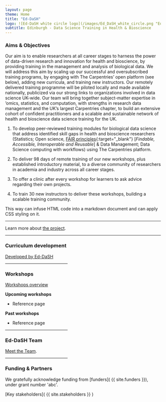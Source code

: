 ```yaml
---
layout: page
theme: Home
title: "Ed-DaSH"
logo: ![Ed-DaSH white circle logo](/images/Ed_DaSH_white_circle.png "Ed-DaSH white circle logo")
subtitle: Edinburgh - Data Science Training in Health & Bioscience
---  
```



### Aims & Objectives

Our aim is to enable researchers at all career stages to harness the power of data-driven
research and innovation for health and bioscience, by providing training in the management and
analysis of biological data. We will address this aim by scaling up our successful and
oversubscribed training programs, by engaging with The Carpentries’ open platform (see below),
adding new curricula, and training new instructors. Our remotely delivered training programme will
be piloted locally and made available nationally, publicized via our strong links to organizations
involved in data science UK-wide. Our team will bring together subject-matter expertise in ’omics,
statistics, and computation, with strengths in research data management and the UK’s largest
Carpentries chapter, to build an extensive cohort of confident practitioners and a scalable and
sustainable network of health and bioscience data science training for the UK.  


1. To develop peer-reviewed training modules for biological data science that address identified skill
gaps in health and bioscience researchers (Statistics; Open science, [FAIR principles][fair]{:target="_blank"} [_Findable, Accessible, Interoperable and Reusable_] & Data Management; Data Science computing with workflows) using The Carpentries platform.

2. To deliver 98 days of remote training of our new workshops, plus established introductory material,
to a diverse community of researchers in academia and industry across all career stages.

3. To offer a clinic after every workshop for learners to ask advice regarding their own projects.

4. To train 30 new instructors to deliver these workshops, building a scalable training community.



<div class="mainblock" id="blockname-firstblock" markdown="1">
This way can infuse HTML code into a markdown document and can apply CSS styling on it.
</div>


---  


Learn more about [the project](project_overview.md).

<div class="hr-separator" id="blockname-firstblock" markdown="1">
<hr/>
</div>

### Curriculum development

[Developed by Ed-DaSH](curricula_overview.md)   

<hr style="width:40%">

### Workshops
[Workshops overview](workshops.md)

**Upcoming workshops**

* Reference page

**Past workshops**

* Reference page

<hr style="width:40%">

### Ed-DaSH Team

[Meet the Team](ed_dash_team.md).

<hr style="width:40%">

### Funding & Partners

We gratefully acknowledge funding from [funders]( {{ site.funders }}), under grant number 'abc'.  

[Key stakeholders](  {{ site.stakeholders }} )




[fair]: https://www.nature.com/articles/sdata201618
